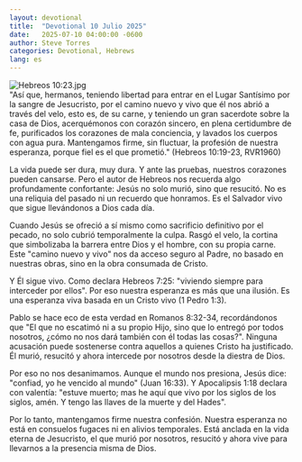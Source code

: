 ```yaml
---
layout: devotional
title:  "Devotional 10 Julio 2025"
date:   2025-07-10 04:00:00 -0600
author: Steve Torres
categories: Devotional, Hebrews
lang: es
---
```

<img src="https://sitemedia.esteeb.com/file/esteebcomsitemedia/devotional_images/Hebrews/ES-Heb-10_23.jpg?raw=true" alt="Hebreos 10:23.jpg" style="max-width: 100%; height: auto;">

<div class="scripture">
  "Así que, hermanos, teniendo libertad para entrar en el Lugar Santísimo por la sangre de Jesucristo, por el camino nuevo y vivo que él nos abrió a través del velo, esto es, de su carne, y teniendo un gran sacerdote sobre la casa de Dios, acerquémonos con corazón sincero, en plena certidumbre de fe, purificados los corazones de mala conciencia, y lavados los cuerpos con agua pura. Mantengamos firme, sin fluctuar, la profesión de nuestra esperanza, porque fiel es el que prometió." (Hebreos 10:19-23, RVR1960)
</div>

La vida puede ser dura, muy dura. Y ante las pruebas, nuestros corazones pueden cansarse. Pero el autor de Hebreos nos recuerda algo profundamente confortante: Jesús no solo murió, sino que resucitó. No es una reliquia del pasado ni un recuerdo que honramos. Es el Salvador vivo que sigue llevándonos a Dios cada día.

Cuando Jesús se ofreció a sí mismo como sacrificio definitivo por el pecado, no solo cubrió temporalmente la culpa. Rasgó el velo, la cortina que simbolizaba la barrera entre Dios y el hombre, con su propia carne. Este "camino nuevo y vivo" nos da acceso seguro al Padre, no basado en nuestras obras, sino en la obra consumada de Cristo.

Y Él sigue vivo. Como declara Hebreos 7:25: "viviendo siempre para interceder por ellos". Por eso nuestra esperanza es más que una ilusión. Es una esperanza viva basada en un Cristo vivo (1 Pedro 1:3).

Pablo se hace eco de esta verdad en Romanos 8:32-34, recordándonos que "El que no escatimó ni a su propio Hijo, sino que lo entregó por todos nosotros, ¿cómo no nos dará también con él todas las cosas?". Ninguna acusación puede sostenerse contra aquellos a quienes Cristo ha justificado. Él murió, resucitó y ahora intercede por nosotros desde la diestra de Dios.

Por eso no nos desanimamos. Aunque el mundo nos presiona, Jesús dice: "confiad, yo he vencido al mundo" (Juan 16:33). Y Apocalipsis 1:18 declara con valentía: "estuve muerto; mas he aquí que vivo por los siglos de los siglos, amén. Y tengo las llaves de la muerte y del Hades".

Por lo tanto, mantengamos firme nuestra confesión. Nuestra esperanza no está en consuelos fugaces ni en alivios temporales. Está anclada en la vida eterna de Jesucristo, el que murió por nosotros, resucitó y ahora vive para llevarnos a la presencia misma de Dios.
